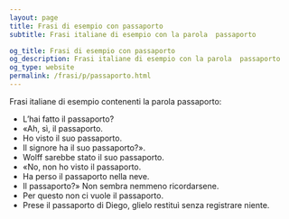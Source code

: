 ```yaml
---
layout: page
title: Frasi di esempio con passaporto 
subtitle: Frasi italiane di esempio con la parola  passaporto

og_title: Frasi di esempio con passaporto 
og_description: Frasi italiane di esempio con la parola  passaporto
og_type: website
permalink: /frasi/p/passaporto.html
---
```


Frasi italiane di esempio contenenti la parola passaporto:


- L’hai fatto il passaporto?
- «Ah, sì, il passaporto.
- Ho visto il suo passaporto.
- Il signore ha il suo passaporto?».
- Wolff sarebbe stato il suo passaporto.
- «No, non ho visto il passaporto.
- Ha perso il passaporto nella neve.
- Il passaporto?» Non sembra nemmeno ricordarsene.
- Per questo non ci vuole il passaporto.
- Prese il passaporto di Diego, glielo restituì senza registrare niente.
